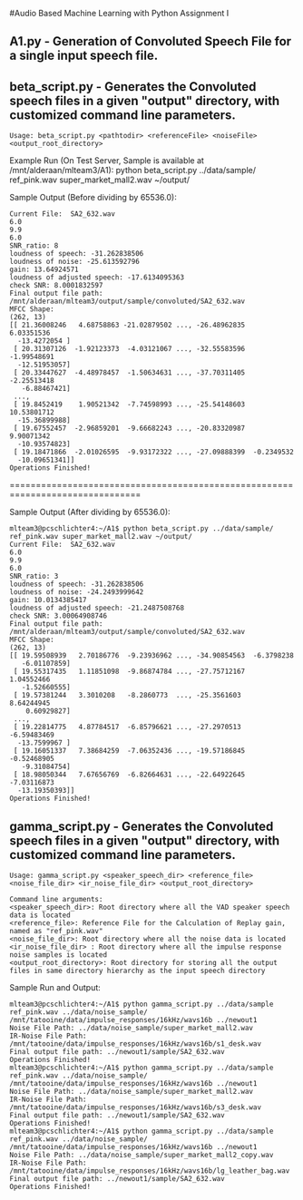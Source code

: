 #Audio Based Machine Learning with Python Assignment I
## A1.py - Generation of Convoluted Speech File for a single input speech file.

## beta_script.py - Generates the Convoluted speech files in a given "output" directory, with customized command line parameters.

```
Usage: beta_script.py <pathtodir> <referenceFile> <noiseFile> <output_root_directory>
```

Example Run (On Test Server, Sample is available at /mnt/alderaan/mlteam3/A1):
python beta_script.py ../data/sample/ ref_pink.wav super_market_mall2.wav ~/output/

Sample Output (Before dividing by 65536.0): 
```
Current File:  SA2_632.wav
6.0
9.9
6.0
SNR_ratio: 8
loudness of speech: -31.262838506
loudness of noise: -25.613592796
gain: 13.64924571
loudness of adjusted speech: -17.6134095363
check SNR: 8.0001832597
Final output file path: /mnt/alderaan/mlteam3/output/sample/convoluted/SA2_632.wav
MFCC Shape:
(262, 13)
[[ 21.36008246   4.68758863 -21.02879502 ..., -26.48962835   6.03351536
  -13.4272054 ]
 [ 20.31307126  -1.92123373  -4.03121067 ..., -32.55583596  -1.99548691
  -12.51953057]
 [ 20.33447627  -4.48978457  -1.50634631 ..., -37.70311405  -2.25513418
   -6.88467421]
 ...,
 [ 19.8452419    1.90521342  -7.74598993 ..., -25.54148603  10.53801712
  -15.36899988]
 [ 19.67552457  -2.96859201  -9.66682243 ..., -20.83320987   9.90071342
  -10.93574823]
 [ 19.18471866  -2.01026595  -9.93172322 ..., -27.09888399  -0.2349532
  -10.09651341]]
Operations Finished!
```
===============================================================================

Sample Output (After dividing by 65536.0): 
```
mlteam3@pcschlichter4:~/A1$ python beta_script.py ../data/sample/ ref_pink.wav super_market_mall2.wav ~/output/
Current File:  SA2_632.wav
6.0
9.9
6.0
SNR_ratio: 3
loudness of speech: -31.262838506
loudness of noise: -24.2493999642
gain: 10.0134385417
loudness of adjusted speech: -21.2487508768
check SNR: 3.00064908746
Final output file path: /mnt/alderaan/mlteam3/output/sample/convoluted/SA2_632.wav
MFCC Shape:
(262, 13)
[[ 19.59508939   2.70186776  -9.23936962 ..., -34.90854563  -6.3798238
   -6.01107859]
 [ 19.55317435   1.11851098  -9.86874784 ..., -27.75712167   1.04552466
   -1.52660555]
 [ 19.57381244   3.3010208   -8.2860773  ..., -25.3561603    8.64244945
    0.60929827]
 ...,
 [ 19.22814775   4.87784517  -6.85796621 ..., -27.2970513   -6.59483469
  -13.7599967 ]
 [ 19.16051337   7.38684259  -7.06352436 ..., -19.57186845  -0.52468905
   -9.31084754]
 [ 18.98050344   7.67656769  -6.82664631 ..., -22.64922645  -7.03116873
  -13.19350393]]
Operations Finished!
```

## gamma_script.py - Generates the Convoluted speech files in a given "output" directory, with customized command line parameters.
```
Usage: gamma_script.py <speaker_speech_dir> <reference_file> <noise_file_dir> <ir_noise_file_dir> <output_root_directory>

Command line arguments:
<speaker_speech_dir>: Root directory where all the VAD speaker speech data is located
<reference_file>: Reference File for the Calculation of Replay gain, named as "ref_pink.wav"
<noise_file_dir>: Root directory where all the noise data is located
<ir_noise_file_dir> : Root directory where all the impulse response noise samples is located
<output_root_directory>: Root directory for storing all the output files in same directory hierarchy as the input speech directory
```

Sample Run and Output:
```
mlteam3@pcschlichter4:~/A1$ python gamma_script.py ../data/sample ref_pink.wav ../data/noise_sample/ /mnt/tatooine/data/impulse_responses/16kHz/wavs16b ../newout1
Noise File Path: ../data/noise_sample/super_market_mall2.wav
IR-Noise File Path: /mnt/tatooine/data/impulse_responses/16kHz/wavs16b/s1_desk.wav
Final output file path: ../newout1/sample/SA2_632.wav
Operations Finished!
mlteam3@pcschlichter4:~/A1$ python gamma_script.py ../data/sample ref_pink.wav ../data/noise_sample/ /mnt/tatooine/data/impulse_responses/16kHz/wavs16b ../newout1
Noise File Path: ../data/noise_sample/super_market_mall2.wav
IR-Noise File Path: /mnt/tatooine/data/impulse_responses/16kHz/wavs16b/s3_desk.wav
Final output file path: ../newout1/sample/SA2_632.wav
Operations Finished!
mlteam3@pcschlichter4:~/A1$ python gamma_script.py ../data/sample ref_pink.wav ../data/noise_sample/ /mnt/tatooine/data/impulse_responses/16kHz/wavs16b ../newout1
Noise File Path: ../data/noise_sample/super_market_mall2_copy.wav
IR-Noise File Path: /mnt/tatooine/data/impulse_responses/16kHz/wavs16b/lg_leather_bag.wav
Final output file path: ../newout1/sample/SA2_632.wav
Operations Finished!
```
